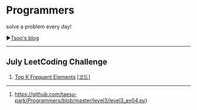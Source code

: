 # Programmers

solve a problem every day!

▶[Tsoo's blog](https://tsoo1014.tistory.com)

- - -

## July LeetCoding Challenge

1. [Top K Frequent Elements](https://tsoo1014.tistory.com/13?category=931909) [[코드]](https://github.com/taesu-park/Programmers/blob/master/JulyLeetCodingChallenge/July_ex01.py)

- - -

1. https://github.com/taesu-park/Programmers/blob/master/level3/level3_ex04.py)